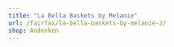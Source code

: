 ```yaml
---
title: "La Bella Baskets by Melanie"
url: /fairfax/la-bella-baskets-by-melanie-2/
shop: Andenken
---
```

